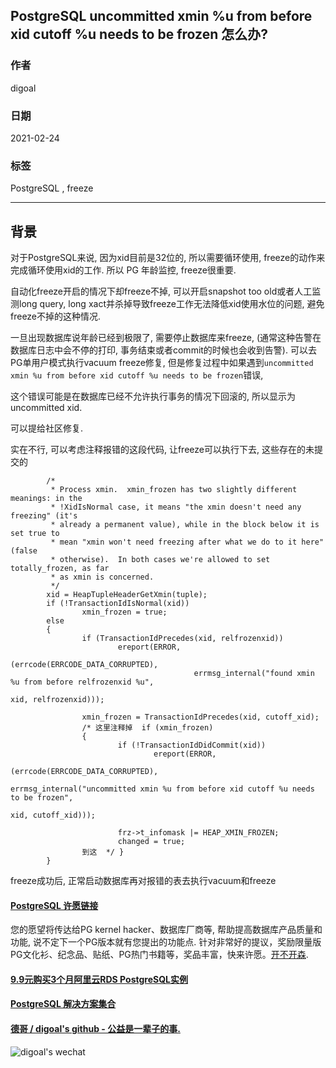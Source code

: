 ## PostgreSQL uncommitted xmin %u from before xid cutoff %u needs to be frozen 怎么办?   
          
### 作者          
digoal          
          
### 日期          
2021-02-24          
          
### 标签          
PostgreSQL , freeze       
          
----          
          
## 背景       
  
对于PostgreSQL来说, 因为xid目前是32位的, 所以需要循环使用, freeze的动作来完成循环使用xid的工作. 所以 PG 年龄监控, freeze很重要.   
  
自动化freeze开启的情况下却freeze不掉, 可以开启snapshot too old或者人工监测long query, long xact并杀掉导致freeze工作无法降低xid使用水位的问题, 避免freeze不掉的这种情况.  
  
一旦出现数据库说年龄已经到极限了, 需要停止数据库来freeze, (通常这种告警在数据库日志中会不停的打印, 事务结束或者commit的时候也会收到告警). 可以去PG单用户模式执行vacuum freeze修复, 但是修复过程中如果遇到```uncommitted xmin %u from before xid cutoff %u needs to be frozen```错误,  
  
这个错误可能是在数据库已经不允许执行事务的情况下回滚的, 所以显示为uncommitted xid.   
  
可以提给社区修复.   
  
实在不行, 可以考虑注释报错的这段代码, 让freeze可以执行下去, 这些存在的未提交的  
  
  
```  
        /*  
         * Process xmin.  xmin_frozen has two slightly different meanings: in the  
         * !XidIsNormal case, it means "the xmin doesn't need any freezing" (it's  
         * already a permanent value), while in the block below it is set true to  
         * mean "xmin won't need freezing after what we do to it here" (false  
         * otherwise).  In both cases we're allowed to set totally_frozen, as far  
         * as xmin is concerned.  
         */  
        xid = HeapTupleHeaderGetXmin(tuple);  
        if (!TransactionIdIsNormal(xid))  
                xmin_frozen = true;  
        else  
        {  
                if (TransactionIdPrecedes(xid, relfrozenxid))  
                        ereport(ERROR,  
                                        (errcode(ERRCODE_DATA_CORRUPTED),  
                                         errmsg_internal("found xmin %u from before relfrozenxid %u",  
                                                                         xid, relfrozenxid)));  
  
                xmin_frozen = TransactionIdPrecedes(xid, cutoff_xid);  
                /* 这里注释掉  if (xmin_frozen)  
                {  
                        if (!TransactionIdDidCommit(xid))  
                                ereport(ERROR,  
                                                (errcode(ERRCODE_DATA_CORRUPTED),  
                                                 errmsg_internal("uncommitted xmin %u from before xid cutoff %u needs to be frozen",  
                                                                                 xid, cutoff_xid)));  
  
                        frz->t_infomask |= HEAP_XMIN_FROZEN;  
                        changed = true;  
                到这  */ }  
        }  
```  
  
freeze成功后, 正常启动数据库再对报错的表去执行vacuum和freeze  
    
  
#### [PostgreSQL 许愿链接](https://github.com/digoal/blog/issues/76 "269ac3d1c492e938c0191101c7238216")
您的愿望将传达给PG kernel hacker、数据库厂商等, 帮助提高数据库产品质量和功能, 说不定下一个PG版本就有您提出的功能点. 针对非常好的提议，奖励限量版PG文化衫、纪念品、贴纸、PG热门书籍等，奖品丰富，快来许愿。[开不开森](https://github.com/digoal/blog/issues/76 "269ac3d1c492e938c0191101c7238216").  
  
  
#### [9.9元购买3个月阿里云RDS PostgreSQL实例](https://www.aliyun.com/database/postgresqlactivity "57258f76c37864c6e6d23383d05714ea")
  
  
#### [PostgreSQL 解决方案集合](https://yq.aliyun.com/topic/118 "40cff096e9ed7122c512b35d8561d9c8")
  
  
#### [德哥 / digoal's github - 公益是一辈子的事.](https://github.com/digoal/blog/blob/master/README.md "22709685feb7cab07d30f30387f0a9ae")
  
  
![digoal's wechat](../pic/digoal_weixin.jpg "f7ad92eeba24523fd47a6e1a0e691b59")
  
